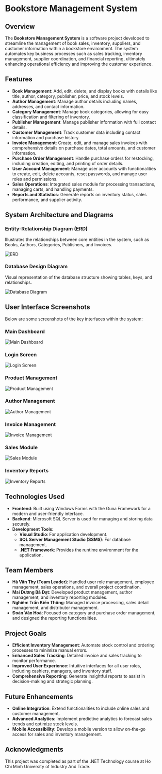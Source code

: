 # Bookstore Management System

## Overview

The **Bookstore Management System** is a software project developed to streamline the management of book sales, inventory, suppliers, and customer information within a bookstore environment. The system automates key business processes such as sales tracking, inventory management, supplier coordination, and financial reporting, ultimately enhancing operational efficiency and improving the customer experience.

## Features

- **Book Management**: Add, edit, delete, and display books with details like title, author, category, publisher, price, and stock levels.
- **Author Management**: Manage author details including names, addresses, and contact information.
- **Category Management**: Manage book categories, allowing for easy classification and filtering of inventory.
- **Publisher Management**: Manage publisher information with full contact details.
- **Customer Management**: Track customer data including contact information and purchase history.
- **Invoice Management**: Create, edit, and manage sales invoices with comprehensive details on purchase dates, total amounts, and customer information.
- **Purchase Order Management**: Handle purchase orders for restocking, including creation, editing, and printing of order details.
- **User Account Management**: Manage user accounts with functionalities to create, edit, delete accounts, reset passwords, and manage user roles and permissions.
- **Sales Operations**: Integrated sales module for processing transactions, managing carts, and handling payments.
- **Reports and Statistics**: Generate reports on inventory status, sales performance, and supplier activity.

## System Architecture and Diagrams

### Entity-Relationship Diagram (ERD)
Illustrates the relationships between core entities in the system, such as Books, Authors, Categories, Publishers, and Invoices.

![ERD](https://github.com/user-attachments/assets/23785966-518e-4db5-bea3-b294b7b110ff)


### Database Design Diagram
Visual representation of the database structure showing tables, keys, and relationships.

![Database Diagram](https://github.com/user-attachments/assets/fc114148-8457-464e-ba18-99de66339dd3)


## User Interface Screenshots

Below are some screenshots of the key interfaces within the system:

### Main Dashboard
![Main Dashboard](https://github.com/user-attachments/assets/20e652f6-5697-414d-a909-542d34b6979a)


### Login Screen
![Login Screen](https://github.com/user-attachments/assets/e3db27ff-b824-4859-8961-b474df489963)


### Product Management
![Product Management](https://github.com/user-attachments/assets/fe26cf4f-a292-4469-86a3-799ee5f95487)


### Author Management
![Author Management](https://github.com/user-attachments/assets/4740529b-745f-4f65-acbd-80dcc1527840)


### Invoice Management
![Invoice Management](https://github.com/user-attachments/assets/74750e96-fbcd-4807-84ef-731d146fc79f)


### Sales Module
![Sales Module](https://github.com/user-attachments/assets/aa885649-aed8-48d3-86af-a8956e688f50)


### Inventory Reports
![Inventory Reports](https://github.com/user-attachments/assets/6bc802ce-84e0-414c-8f4b-b09e92e7e16a)


## Technologies Used

- **Frontend**: Built using Windows Forms with the Guna Framework for a modern and user-friendly interface.
- **Backend**: Microsoft SQL Server is used for managing and storing data securely.
- **Development Tools**: 
  - **Visual Studio**: For application development.
  - **SQL Server Management Studio (SSMS)**: For database management.
  - **.NET Framework**: Provides the runtime environment for the application.

## Team Members

- **Hà Văn Thy (Team Leader)**: Handled user role management, employee management, sales operations, and overall project coordination.
- **Mai Dương Bá Đạt**: Developed product management, author management, and inventory reporting modules.
- **Nghiêm Trần Kiến Thông**: Managed invoice processing, sales detail management, and distributor management.
- **Đoàn Văn Hoà**: Focused on category and purchase order management, and designed the reporting functionalities.

## Project Goals

- **Efficient Inventory Management**: Automate stock control and ordering processes to minimize manual errors.
- **Enhanced Sales Tracking**: Detailed invoice and sales tracking to monitor performance.
- **Improved User Experience**: Intuitive interfaces for all user roles, including cashiers, managers, and inventory staff.
- **Comprehensive Reporting**: Generate insightful reports to assist in decision-making and strategic planning.

## Future Enhancements

- **Online Integration**: Extend functionalities to include online sales and customer management.
- **Advanced Analytics**: Implement predictive analytics to forecast sales trends and optimize stock levels.
- **Mobile Accessibility**: Develop a mobile version to allow on-the-go access for sales and inventory management.

## Acknowledgments

This project was completed as part of the .NET Technology course at Ho Chi Minh University of Industry And Trade.

